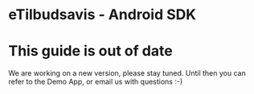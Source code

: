 eTilbudsavis - Android SDK
===

This guide is out of date
===

We are working on a new version, please stay tuned. Until then you can refer to the Demo App, or email us with questions :-) 

<!-- 
The simple solution to querying for eTilbudsavis-data.

[Before you begin](#before-you-begin)

[Getting Started](#getting-started)

## <a name="before-you-begin"></a>Before you begin
This is a short guide to guide you through our Android SDK. We will assume you are using [eclipse] and the [Android Development Tools] plugin. 

To get started you'll need to:

* Get an *API key* and *API secret* from our [developer site] (look for "Manage Apps").
* Clone the [Native Android SDK] repository.

The SDK Demo app included in the repo demonstrates some basic features, some of which are also described in this README. If you want to get started quickly, just start a new Android Application Project and import the ETA SDK into Eclipse as a library. 

## <a name="getting-started">Getting started
* [AndroidManifest.xml](#androidmanifest)
* [Init the SDK](#init-eta)
* [Location](#location)

## Need to know
* [Requests](#first-request)
* [Pageflip](#pageflip)
* [ImageLoader](#imageloader)

## Managers
* [SessionManager](#sessionmanager)
* [ListManager](#listmanager)
* [LocationManager](#locationmanager)

## Last but not least
* [Models](#models)
* [Utils](#utils)
* [Test](#test)
* [Debugging](#debugging)

### Best Shopping Buddy Ever - Right?


### <a name="androidmanifest"></a>AndroidManifest.xml
Update your AndroidManifest.xml file, by adding these lines:
```
    <uses-permission android:name="android.permission.INTERNET" />
    <uses-permission android:name="android.permission.ACCESS_NETWORK_STATE" />
```

### <a name="init-eta"></a>Initialize Eta
To get the eTilbudsavis SDK started, you need to call
```
    Eta.createInstance("YOUR_API_KEY", "YOUR_API_SECRET", Context);
```

Managing lifecycle, in the activities

### <a name="location"></a>Location

The rest of this documentation will offer detailed insights into:


# Usage

The SDK offers several convenient packages. Each package has a short description below, where the essential classes are described.

Here we will give a short presentation of each class, it's purpose and functionality.
For any information on API specifics please refer to our [API Documentation Page](http://docs.api.etilbudsavis.dk/)

com.eTilbudsavis.etasdk

com.eTilbudsavis.etasdk.imageloader

com.eTilbudsavis.etasdk.log

com.eTilbudsavis.etasdk.model

com.eTilbudsavis.etasdk.network

com.eTilbudsavis.etasdk.pageflip

com.eTilbudsavis.etasdk.photoview

com.eTilbudsavis.etasdk.request - DO NOT USE YET

com.eTilbudsavis.etasdk.test

com.eTilbudsavis.etasdk.utils

## Eta
This is the main Class. Before you can start using the SDK, you must set the `Eta` object. This only needs to be done once
because the `Eta` object is a singleton. The singleton pattern assures that the database, session and other settings are not
ending up in a corrupt state.

    Eta.getInstance().set("YOUR_API_KEY", "YOUR_API_SECRET", Context);

The `Eta` class, must also be part of your app's Lifecycle, which means that `onResume()` and `onPause()`
must be called on the `mEta` object, this ensures all preferences are saved correctly, and database connections are
opened/closed.

	@Override
	protected void onResume() {
		super.onResume();
		Eta.getInstance().onResume();
	}

	@Override
	protected void onPause() {
		super.onPause();
		Eta.getInstance().onPause();
	}


To ebable the debug output, just set it to `true`:

	Eta.getInstance().debug(true);


The `eta` object offers several usefull methods, see each Class for details:

- `getUser()` - Get the current user logged in.
- `getLocation()` - To get the location that the SDK uses for queries, location should always be set, or the API won't respond.
- `getSession()` - The session is automatically generated by the SDK, and is needed for communication with the API.
- `getShoppinglistManager()` - This is a very convinient class, and allows to easily create an shoppinglist for both offline as well as online synchronization.
- `debug(boolean useDebug)` - Use this to enable debugging output to LogCat. NOTE: no debugging output will be displayed, if this isn't set to `true`


## Location
The EtaLocation object, is a pure state object, and is where you want to store any Location information.
Without a valid location set, the API won't respond with any data, as the whole service is geolocation based.

To set a valid location, you must provide at least a **latitude**, **longitude** and a **radius**.
If you are using `LocationManager` you can pass any new `location` objects directly into `EtaLocation`.

`ShopGunLocation` will save the last known location to shared preferences, so a valid location is always accessible,
once an initial location have been given.

## Request
You can include various options into the api.request() call, just create a Bundle 
with key/value pairs, and send it as a parameter. See more about REST API options
[here](https://etilbudsavis.dk/developers/docs/).


#### Request types
ETA SDK has four default request types, ready to use out of the box.

JsonObjectRequest
JsonArrayRequest
JsonStringRequest
StringRequest


## PageflipWebview
Pageflip, is basically just a simple and smooth catalog viewer. With a simple yet effective interface.
The Pageflip view, can be added to any XML layout you're using in eclipse, either via the GUI editor,
under _Custom and Library Views->Pageflip_ or with this XML tag:
	
	<com.eTilbudsavis.etasdk.Pageflip />

The `Pageflip` must be executed like other elements in the SDK with the `execute()` method. This way, you'll 
have full control of setting up any options, you want before actually loading the `Pageflip`, and make sure that
you to decide what happens, and when. See a simple working example of how to interact with the `Pageflip`, in the SDKDemo (bundled in the SDK).

#### Events
`Pageflip` takes a `PageflipListener`, through which you will recieve information about the actions the user
performs on the view. The current list of events, and corresponding JSONObjects can be found [here](http://engineering.etilbudsavis.dk/eta-web-app/#eta-catalog-view).

## Session
All API requests require a valid Session, and the session must opdate based on headers from the API. 
Furthermore, Session is a shared state between client and server, and also describes what permissions a given user/session has.

_luckily the SDK takes care of all of this, so you don't have to_ :-)

The commonly used methods in the session are:

- `login()` - For logging in a user
- `loginFacebook()` - For loggingin via Facebook (This requires you to implement the Facebook Android SDK)
- `forgotPassword()` - To retrieve a forgotton password
- `createUser()` - Create a new eTilbudsavis user
- `signout()` - Sign a user out.

Furthermore the Session has a subscriber system, so anyone (class) who want's notification on state change will be notified via an `SessionListener`.
To subscribe/unsubscribe, use `subscribe()` and `unSubscribe()` methods respectively.

<big>Session is not yet intended for a multi user setup</big>


## Shoppinglist Manager
Though some functionality is developed, and integrated allready, the `ShoppinglistManager` isn't fully implemented yet. And you can experience some odd behavior at times.

## Caching
We have strived to make the API as well as the SDK as fast as possible, therefore we have implemented
caching of all objects, that is by nature cachable. This includes all objects which is identified by an "ern" (unique identifier). But never any list calls, as these are subject to change far more than identifiable objects.

This is on by default, and you don't have to do anything to harvest the benefits of this.

Cached callbacks can be identified, by the argument `isCache` present in the callback interface for the `Api` requests.
The callback interface will actually give you both the cached result as well as the API data, unless you set a flag on the `Api` object, stating otherwise (`ONLY_RETURN_CACHE`).

## ShopGun Objects
The SDK comes with a full set of Java Objects, to match responses from the API.
Where the base Class is `ShopGunObject`, all other classes inherits from this class.

There is a special group of identifiable classes, which has a unique identifier called `ern` as a key in the JSON response. 
These objects extends from the `ShopGunErnObject` and are the "base" for all objects, in the sense that they are what you are actually quering the API for.
The objects are:

- `Catalog`
- `Offer`
- `Dealer`
- `Store`
- `Shoppinglist`
- `ShoppinglistItem`
- `ShopGunError`

The objects will in someway contain parts of all other objects, that have been included in this SDK.

## Debugging


# Utilities




# Feedback
If you have any feedback or comments feel free to contact danny@etilbudsavis.dk :-)

[eclipse]:http://www.eclipse.org/
[Android Development Tools]:http://developer.android.com/tools/sdk/eclipse-adt.html
plugin. 
[developer site]:https://etilbudsavis.dk/developers/
[Native Android SDK]:https://github.com/eTilbudsavis/native-android-sdk.git
 -->